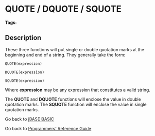 # QUOTE / DQUOTE / SQUOTE

<PageHeader />

**Tags:**
<badge text='dquote' vertical='middle' />
<badge text='squote' vertical='middle' />
<badge text='string handling' vertical='middle' />

## Description

These three functions will put single or double quotation marks at the beginning and end of a string. They generally take the form:

```
QUOTE(expression)
```

```
DQUOTE(expression)
```

```
SQUOTE(expression)
```

Where **expression** may be any expression that constitutes a valid string.

The **QUOTE** and **DQUOTE** functions will enclose the value in double quotation marks. The **SQUOTE** function will enclose the value in single quotation marks.

Go back to [jBASE BASIC](./../README.md)

Go back to [Programmers' Reference Guide](./../../reference-guides/jbc/README.md)
  
<PageFooter />

